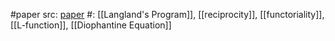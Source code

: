 #paper 
src: [paper](https://math.uchicago.edu/~emerton/pdffiles/reciprocity.pdf)
#: [[Langland's Program]], [[reciprocity]], [[functoriality]], [[L-function]], [[Diophantine Equation]]
